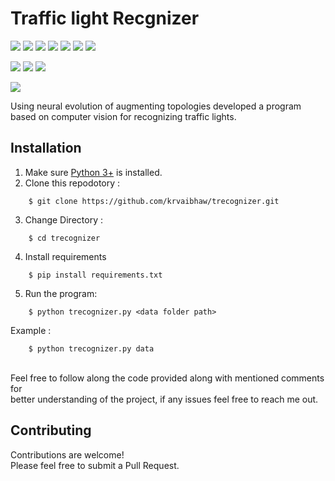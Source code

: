 # Traffic light Recgnizer

![](https://img.shields.io/badge/Excitement-High-red)
![](https://img.shields.io/badge/Maintained-Yes-indigo)
![](https://img.shields.io/badge/Pull_Requests-Accepting-yellow)
![](https://img.shields.io/github/forks/krvaibhaw/trecognizer)
![](https://img.shields.io/github/contributors/krvaibhaw/trecognizer)
![](https://img.shields.io/github/issues/krvaibhaw/trecognizer)
![](https://img.shields.io/github/stars/krvaibhaw/trecognizer)

![](https://img.shields.io/badge/Contributions-Accepting-pink)
![](https://img.shields.io/github/license/krvaibhaw/trecognizer)
[![](https://img.shields.io/badge/By_Me_A_Coffee-Paypal-skyblue)](https://www.paypal.com/paypalme/krvaibhaw/100)

![](https://img.shields.io/badge/Python-blue)


Using neural evolution of augmenting topologies developed a program<br>based on computer vision for recognizing traffic lights.

## Installation

1. Make sure [Python 3+](https://www.python.org/downloads/) is installed.
2. Clone this repodotory : 
```
    $ git clone https://github.com/krvaibhaw/trecognizer.git
``` 
3.  Change Directory :
```
    $ cd trecognizer
``` 
4. Install requirements  
```
    $ pip install requirements.txt
``` 
5. Run the program:
```
    $ python trecognizer.py <data folder path>
```
Example :
```
    $ python trecognizer.py data
```
<br>
Feel free to follow along the code provided along with mentioned comments for 
<br>better understanding of the project, if any issues feel free to reach me out.

## Contributing

Contributions are welcome!
<br>Please feel free to submit a Pull Request.
